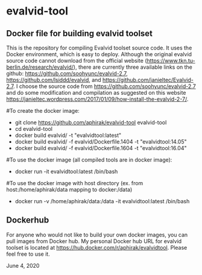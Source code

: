 # evalvid-tool
Docker file for building evalvid toolset 
----
This is the repository for compiling Evalvid toolset source code. It uses the Docker environment, which is easy to deploy.
Although the original evalvid source code cannot download from the official website (https://www.tkn.tu-berlin.de/research/evalvid/), there are currently three available links on the github: https://github.com/soohyunc/evalvid-2.7, https://github.com/lsiddd/evalvid, and https://github.com/janieltec/Evalvid-2.7. I choose the source code from https://github.com/soohyunc/evalvid-2.7 and do some modification and compilation as suggested on this website https://janieltec.wordpress.com/2017/01/09/how-install-the-evalvid-2-7/. 

#To create the docker image:
- git clone https://github.com/aphirak/evalvid-tool evalvid-tool
- cd evalvid-tool
- docker build evalvid/ -t "evalvidtool:latest"
- docker build evalvid/ -f evalvid/Dockerfile.1404 -t "evalvidtool:14.05"
- docker build evalvid/ -f evalvid/Dockerfile.1604 -t "evalvidtool:16.04"

#To use the docker image (all compiled tools are in docker image):
- docker run -it evalvidtool:latest /bin/bash

#To use the docker image with host directory (ex. from host:/home/aphirak/data mapping to docker:/data)
- docker run -v /home/aphirak/data:/data -it evalvidtool:latest /bin/bash

Dockerhub
---
For anyone who would not like to build your own docker images, you can pull images from Docker hub. My personal Docker hub URL for evalvid toolset is located at https://hub.docker.com/r/aphirak/evalvidtool. Please feel free to use it.

June 4, 2020
